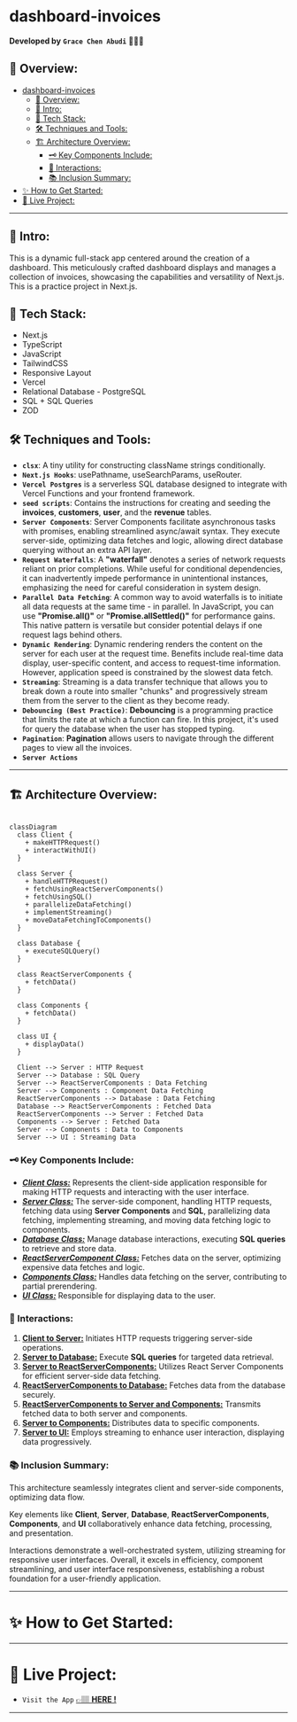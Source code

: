 # dashboard-invoices

**Developed by** **`Grace Chen Abudi`** 👩🏽‍💻

## 📣 Overview:

- [dashboard-invoices](#dashboard-invoices)
  - [📣 Overview:](#-overview)
  - [🔎 Intro:](#-intro)
  - [🧰 Tech Stack:](#-tech-stack)
  - [🛠️ Techniques and Tools:](#️-techniques-and-tools)
  - [🏗️ Architecture Overview:](#️-architecture-overview)
    - [🗝️ Key Components Include:](#️-key-components-include)
    - [🔄 Interactions:](#-interactions)
    - [📚 Inclusion Summary:](#-inclusion-summary)
- [✨ How to Get Started:](#-how-to-get-started)
- [🚀 Live Project:](#-live-project)

---

## 🔎 Intro:

This is a dynamic full-stack app centered around the creation of a dashboard. This meticulously crafted dashboard displays and manages a collection of invoices, showcasing the capabilities and versatility of Next.js. This is a practice project in Next.js.

## 🧰 Tech Stack:

- Next.js
- TypeScript
- JavaScript
- TailwindCSS
- Responsive Layout
- Vercel
- Relational Database - PostgreSQL
- SQL + SQL Queries
- ZOD

## 🛠️ Techniques and Tools:

- **`clsx`**: A tiny utility for constructing className strings conditionally.
- **`Next.js Hooks`**: usePathname, useSearchParams, useRouter.
- **`Vercel Postgres`** is a serverless SQL database designed to integrate with Vercel Functions and your frontend framework.
- **`seed scripts`**: Contains the instructions for creating and seeding the **invoices**, **customers**, **user**, and the **revenue** tables.
- **`Server Components`**: Server Components facilitate asynchronous tasks with promises, enabling streamlined async/await syntax. They execute server-side, optimizing data fetches and logic, allowing direct database querying without an extra API layer.
- **`Request Waterfalls`**: A **"waterfall"** denotes a series of network requests reliant on prior completions. While useful for conditional dependencies, it can inadvertently impede performance in unintentional instances, emphasizing the need for careful consideration in system design.
- **`Parallel Data Fetching`**: A common way to avoid waterfalls is to initiate all data requests at the same time - in parallel. In JavaScript, you can use **"Promise.all()"** or **"Promise.allSettled()"** for performance gains. This native pattern is versatile but consider potential delays if one request lags behind others.
- **`Dynamic Rendering`**: Dynamic rendering renders the content on the server for each user at the request time. Benefits include real-time data display, user-specific content, and access to request-time information. However, application speed is constrained by the slowest data fetch.
- **`Streaming`**: Streaming is a data transfer technique that allows you to break down a route into smaller "chunks" and progressively stream them from the server to the client as they become ready.
- **`Debouncing (Best Practice)`**: **Debouncing** is a programming practice that limits the rate at which a function can fire. In this project, it's used for query the database when the user has stopped typing.
- **`Pagination`**: **Pagination** allows users to navigate through the different pages to view all the invoices.
- **`Server Actions`**

---

## 🏗️ Architecture Overview:

```mermaid

classDiagram
  class Client {
    + makeHTTPRequest()
    + interactWithUI()
  }

  class Server {
    + handleHTTPRequest()
    + fetchUsingReactServerComponents()
    + fetchUsingSQL()
    + parallelizeDataFetching()
    + implementStreaming()
    + moveDataFetchingToComponents()
  }

  class Database {
    + executeSQLQuery()
  }

  class ReactServerComponents {
    + fetchData()
  }

  class Components {
    + fetchData()
  }

  class UI {
    + displayData()
  }

  Client --> Server : HTTP Request
  Server --> Database : SQL Query
  Server --> ReactServerComponents : Data Fetching
  Server --> Components : Component Data Fetching
  ReactServerComponents --> Database : Data Fetching
  Database --> ReactServerComponents : Fetched Data
  ReactServerComponents --> Server : Fetched Data
  Components --> Server : Fetched Data
  Server --> Components : Data to Components
  Server --> UI : Streaming Data

```

### 🗝️ Key Components Include:

- **_<ins>Client Class:</ins>_** Represents the client-side application responsible for making HTTP requests and interacting with the user interface.
- **_<ins>Server Class:</ins>_** The server-side component, handling HTTP requests, fetching data using **Server Components** and **SQL**, parallelizing data fetching, implementing streaming, and moving data fetching logic to components.
- **_<ins>Database Class:</ins>_** Manage database interactions, executing **SQL queries** to retrieve and store data.
- **_<ins>ReactServerComponent Class:</ins>_** Fetches data on the server, optimizing expensive data fetches and logic.
- **_<ins>Components Class:</ins>_** Handles data fetching on the server, contributing to partial prerendering.
- **_<ins>UI Class:</ins>_** Responsible for displaying data to the user.

### 🔄 Interactions:

1. **<ins>Client to Server:</ins>** Initiates HTTP requests triggering server-side operations.
2. **<ins>Server to Database:</ins>** Execute **SQL queries** for targeted data retrieval.
3. **<ins>Server to ReactServerComponents:</ins>** Utilizes React Server Components for efficient server-side data fetching.
4. **<ins>ReactServerComponents to Database:</ins>** Fetches data from the database securely.
5. **<ins>ReactServerComponents to Server and Components:</ins>** Transmits fetched data to both server and components.
6. **<ins>Server to Components:</ins>** Distributes data to specific components.
7. **<ins>Server to UI:</ins>** Employs streaming to enhance user interaction, displaying data progressively.

### 📚 Inclusion Summary:

This architecture seamlessly integrates client and server-side components, optimizing data flow.

Key elements like **Client**, **Server**, **Database**, **ReactServerComponents**, **Components**, and **UI** collaboratively enhance data fetching, processing, and presentation.

Interactions demonstrate a well-orchestrated system, utilizing streaming for responsive user interfaces. Overall, it excels in efficiency, component streamlining, and user interface responsiveness, establishing a robust foundation for a user-friendly application.

---

# ✨ How to Get Started:

---

# 🚀 Live Project:

- `Visit the App` [&#128073;&#127997; **HERE !**](https://dashboard-invoices-zeta.vercel.app/)

---
